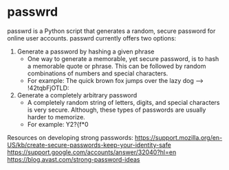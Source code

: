 # passwrd

passwrd is a Python script that generates a random, secure password for online user accounts. passwrd currently offers two options:

1. Generate a password by hashing a given phrase
   - One way to generate a memorable, yet secure password, is to hash a memorable quote or phrase. This can be followed by random combinations of numbers and special characters.
   - For example: The quick brown fox jumps over the lazy dog --> !42tqbFjOTLD:
2. Generate a completely arbitrary password
   - A completely random string of letters, digits, and special characters is very secure. Although, these types of passwords are usually harder to memorize.
   - For example: Y2?{f\*0&nbsp;
   
Resources on developing strong passwords:
https://support.mozilla.org/en-US/kb/create-secure-passwords-keep-your-identity-safe &nbsp;
https://support.google.com/accounts/answer/32040?hl=en &nbsp;
https://blog.avast.com/strong-password-ideas 
   
